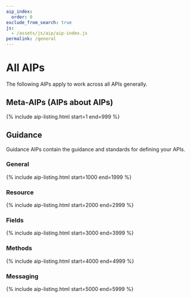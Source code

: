 ```yaml
---
aip_index:
  order: 0
exclude_from_search: true
js:
  - /assets/js/aip/aip-index.js
permalink: /general
---
```


# All AIPs

The following AIPs apply to work across all APIs generally.

## Meta-AIPs (AIPs about AIPs)

{% include aip-listing.html start=1 end=999 %}

## Guidance
Guidance AIPs contain the guidance and standards for defining your APIs.

### General
{% include aip-listing.html start=1000 end=1999 %}

### Resource
{% include aip-listing.html start=2000 end=2999 %}

### Fields
{% include aip-listing.html start=3000 end=3999 %}

### Methods
{% include aip-listing.html start=4000 end=4999 %}

### Messaging
{% include aip-listing.html start=5000 end=5999 %}
